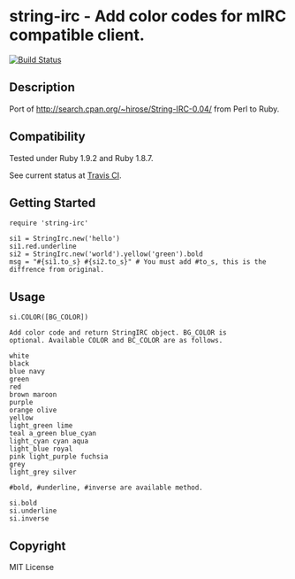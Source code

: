 # string-irc - Add color codes for mIRC compatible client.

[![Build Status](https://secure.travis-ci.org/banyan/string-irc.png)](http://travis-ci.org/banyan/string-irc)

Description
---

Port of http://search.cpan.org/~hirose/String-IRC-0.04/ from Perl to Ruby.

Compatibility
---

Tested under Ruby 1.9.2 and Ruby 1.8.7.

See current status at [Travis CI](http://travis-ci.org/banyan/string-irc).

Getting Started
---

    require 'string-irc'

    si1 = StringIrc.new('hello')
    si1.red.underline
    si2 = StringIrc.new('world').yellow('green').bold
    msg = "#{si1.to_s} #{si2.to_s}" # You must add #to_s, this is the diffrence from original.

Usage
---

    si.COLOR([BG_COLOR])

    Add color code and return StringIRC object. BG_COLOR is
    optional. Available COLOR and BC_COLOR are as follows.

    white
    black
    blue navy
    green
    red
    brown maroon
    purple
    orange olive
    yellow
    light_green lime
    teal a_green blue_cyan
    light_cyan cyan aqua
    light_blue royal
    pink light_purple fuchsia
    grey
    light_grey silver

    #bold, #underline, #inverse are available method.

    si.bold
    si.underline
    si.inverse

Copyright
---

MIT License
